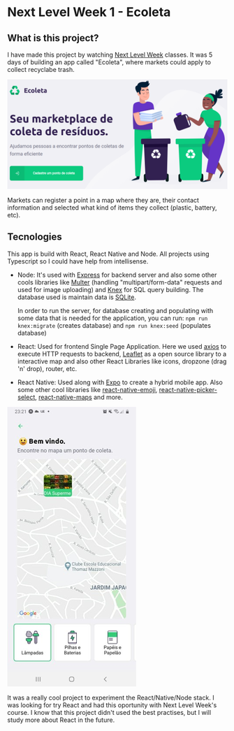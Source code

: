 # Next Level Week 1 - Ecoleta

## What is this project?
I have made this project by watching [Next Level Week](https://nextlevelweek.com/) classes. It was 5 days of building an app called "Ecoleta", where markets could apply to collect recyclabe trash.

![Ecoleta's home page](images/ecoleta.png)

Markets can register a point in a map where they are, their contact information and selected what kind of items they collect (plastic, battery, etc).

## Tecnologies

This app is build with React, React Native and Node. All projects using Typescript so I could have help from intellisense.

* Node: It's used with [Express](https://github.com/expressjs/express) for backend server and also some other cools libraries like [Multer](https://github.com/expressjs/multer) (handling "multipart/form-data" requests and used for image uploading) and [Knex](http://knexjs.org/) for SQL query building.
    The database used is maintain data is [SQLite](https://www.sqlite.org/).

    In order to run the server, for database creating and populating with some data that is needed for the application, you can run:
    `npm run knex:migrate` (creates database) and `npm run knex:seed` (populates database) 
* React: Used for frontend Single Page Application. Here we used [axios](https://github.com/axios/axios) to execute HTTP requests to backend, [Leaflet](https://leafletjs.com/) as a open source library to a interactive map and also other React Libraries like icons, dropzone (drag 'n' drop), router, etc.
* React Native: Used along with [Expo](https://expo.io/) to create a hybrid mobile app. Also some other cool libraries like [react-native-emoji](https://github.com/EricPKerr/react-native-emoji), [react-native-picker-select](https://github.com/lawnstarter/react-native-picker-select), [react-native-maps](https://github.com/react-native-community/react-native-maps) and more.

![Ecoleta's mobile app](images/ecoleta_mobile_map.jpg)

It was a really cool project to experiment the React/Native/Node stack. I was looking for try React and had this oportunity with Next Level Week's course. I know that this project didn't used the best practises, but I will study more about React in the future.